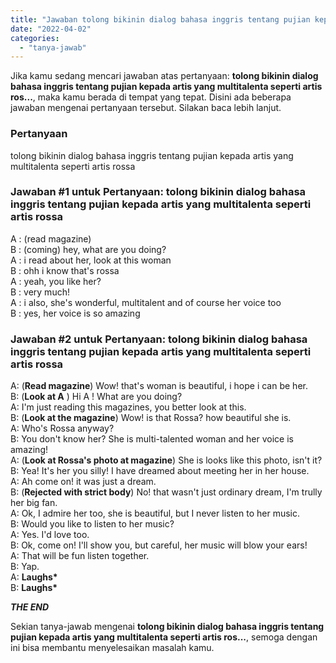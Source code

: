 ```yaml
---
title: "Jawaban tolong bikinin dialog bahasa inggris tentang pujian kepada artis yang multitalenta seperti artis ros..."
date: "2022-04-02"
categories: 
  - "tanya-jawab"
---
```


Jika kamu sedang mencari jawaban atas pertanyaan: **tolong bikinin dialog bahasa inggris tentang pujian kepada artis yang multitalenta seperti artis ros...**, maka kamu berada di tempat yang tepat. Disini ada beberapa jawaban mengenai pertanyaan tersebut. Silakan baca lebih lanjut.

### Pertanyaan

tolong bikinin dialog bahasa inggris tentang pujian kepada artis yang multitalenta seperti artis rossa  

### Jawaban #1 untuk Pertanyaan: tolong bikinin dialog bahasa inggris tentang pujian kepada artis yang multitalenta seperti artis rossa  

A : (read magazine)  
B : (coming) hey, what are you doing?  
A : i read about her, look at this woman  
B : ohh i know that's rossa  
A : yeah, you like her?  
B : very much!  
A : i also, she's wonderful, multitalent and of course her voice too  
B : yes, her voice is so amazing

### Jawaban #2 untuk Pertanyaan: tolong bikinin dialog bahasa inggris tentang pujian kepada artis yang multitalenta seperti artis rossa  

A: (**Read magazine**) Wow! that's woman is beautiful, i hope i can be her.  
B: (**Look at A** ) Hi A ! What are you doing?  
A: I'm just reading this magazines, you better look at this.  
B: (**Look at the magazine**) Wow! is that Rossa? how beautiful she is.  
A: Who's Rossa anyway?  
B: You don't know her? She is multi-talented woman and her voice is amazing!  
A: (**Look at Rossa's photo at magazine**) She is looks like this photo, isn't it?  
B: Yea! It's her you silly! I have dreamed about meeting her in her house.  
A: Ah come on! it was just a dream.  
B: (**Rejected with strict body**) No! that wasn't just ordinary dream, I'm trully her big fan.  
A: Ok, I admire her too, she is beautiful, but I never listen to her music.   
B: Would you like to listen to her music?  
A: Yes. I'd love too.  
B: Ok, come on! I'll show you, but careful, her music will blow your ears!  
A: That will be fun listen together.  
B: Yap.  
A: **Laughs\***  
B: **Laughs\***  
  
**_THE END_**   

Sekian tanya-jawab mengenai **tolong bikinin dialog bahasa inggris tentang pujian kepada artis yang multitalenta seperti artis ros...**, semoga dengan ini bisa membantu menyelesaikan masalah kamu.
